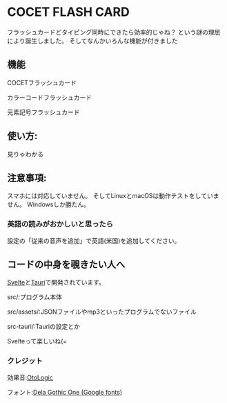 # COCET FLASH CARD

フラッシュカードどタイピング同時にできたら効率的じゃね？
という謎の理屈により誕生しました。
そしてなんかいろんな機能が付きました

## 機能
COCETフラッシュカード

カラーコードフラッシュカード

元素記号フラッシュカード

## 使い方:
見りゃわかる

## 注意事項:
スマホには対応していません。
そしてLinuxとmacOSは動作テストをしていません。
Windowsしか勝たん。
### 英語の読みがおかしいと思ったら
設定の「従来の音声を追加」で英語(米国)を追加してください。

## コードの中身を覗きたい人へ

[Svelte](https://svelte.jp/)と[Tauri](https://tauri.app/)で開発されています。

src/:プログラム本体

src/assets/:JSONファイルやmp3といったプログラムでないファイル

src-tauri/:Tauriの設定とか


Svelteって楽しいね(=

### クレジット
効果音:[OtoLogic](https://otologic.jp/)

フォント:[Dela Gothic One (Google fonts)](https://fonts.google.com/specimen/Dela+Gothic+One)